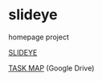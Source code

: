 # slideye
homepage project

[SLIDEYE](lideye.herokuapp.com)

[TASK MAP](https://docs.google.com/spreadsheet/ccc?key=0AmE59XZLlsH8dDFTZXRlVjFNaUxIQ3dNSDdiRms3UkE#gid=2) (Google Drive)
